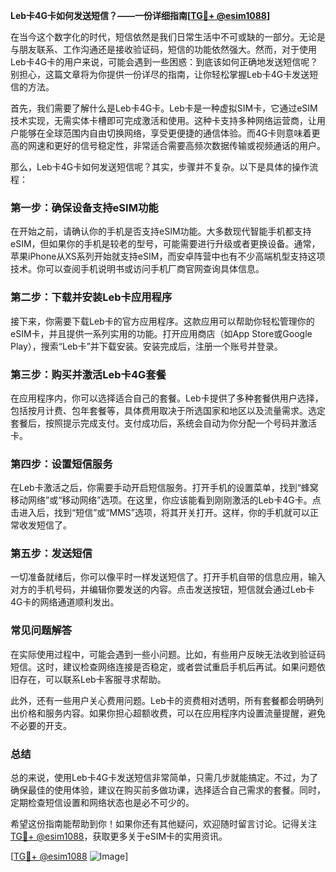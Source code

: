 **Leb卡4G卡如何发送短信？——一份详细指南[[TG💪+ @esim1088](https://t.me/s/esim1088)]**

在当今这个数字化的时代，短信依然是我们日常生活中不可或缺的一部分。无论是与朋友联系、工作沟通还是接收验证码，短信的功能依然强大。然而，对于使用Leb卡4G卡的用户来说，可能会遇到一些困惑：到底该如何正确地发送短信呢？别担心，这篇文章将为你提供一份详尽的指南，让你轻松掌握Leb卡4G卡发送短信的方法。

首先，我们需要了解什么是Leb卡4G卡。Leb卡是一种虚拟SIM卡，它通过eSIM技术实现，无需实体卡槽即可完成激活和使用。这种卡支持多种网络运营商，让用户能够在全球范围内自由切换网络，享受更便捷的通信体验。而4G卡则意味着更高的网速和更好的信号稳定性，非常适合需要高频次数据传输或视频通话的用户。

那么，Leb卡4G卡如何发送短信呢？其实，步骤并不复杂。以下是具体的操作流程：

### **第一步：确保设备支持eSIM功能**
在开始之前，请确认你的手机是否支持eSIM功能。大多数现代智能手机都支持eSIM，但如果你的手机是较老的型号，可能需要进行升级或者更换设备。通常，苹果iPhone从XS系列开始就支持eSIM，而安卓阵营中也有不少高端机型支持这项技术。你可以查阅手机说明书或访问手机厂商官网查询具体信息。

### **第二步：下载并安装Leb卡应用程序**
接下来，你需要下载Leb卡的官方应用程序。这款应用可以帮助你轻松管理你的eSIM卡，并且提供一系列实用的功能。打开应用商店（如App Store或Google Play），搜索“Leb卡”并下载安装。安装完成后，注册一个账号并登录。

### **第三步：购买并激活Leb卡4G套餐**
在应用程序内，你可以选择适合自己的套餐。Leb卡提供了多种套餐供用户选择，包括按月计费、包年套餐等，具体费用取决于所选国家和地区以及流量需求。选定套餐后，按照提示完成支付。支付成功后，系统会自动为你分配一个号码并激活卡。

### **第四步：设置短信服务**
在Leb卡激活之后，你需要手动开启短信服务。打开手机的设置菜单，找到“蜂窝移动网络”或“移动网络”选项。在这里，你应该能看到刚刚激活的Leb卡4G卡。点击进入后，找到“短信”或“MMS”选项，将其开关打开。这样，你的手机就可以正常收发短信了。

### **第五步：发送短信**
一切准备就绪后，你可以像平时一样发送短信了。打开手机自带的信息应用，输入对方的手机号码，并编辑你要发送的内容。点击发送按钮，短信就会通过Leb卡4G卡的网络通道顺利发出。

### **常见问题解答**
在实际使用过程中，可能会遇到一些小问题。比如，有些用户反映无法收到验证码短信。这时，建议检查网络连接是否稳定，或者尝试重启手机后再试。如果问题依旧存在，可以联系Leb卡客服寻求帮助。

此外，还有一些用户关心费用问题。Leb卡的资费相对透明，所有套餐都会明确列出价格和服务内容。如果你担心超额收费，可以在应用程序内设置流量提醒，避免不必要的开支。

### **总结**
总的来说，使用Leb卡4G卡发送短信非常简单，只需几步就能搞定。不过，为了确保最佳的使用体验，建议在购买前多做功课，选择适合自己需求的套餐。同时，定期检查短信设置和网络状态也是必不可少的。

希望这份指南能帮助到你！如果你还有其他疑问，欢迎随时留言讨论。记得关注[TG💪+ @esim1088](https://t.me/s/esim1088)，获取更多关于eSIM卡的实用资讯。

[[TG💪+ @esim1088](https://t.me/s/esim1088) ![Image](https://i.postimg.cc/4NQfJmqS/Snipaste-2025-05-13-00-14-12.png)]